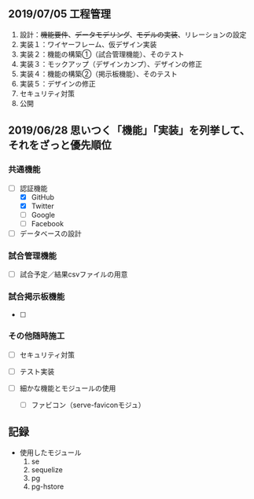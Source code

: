 ## 2019/07/05 工程管理
1. 設計：~~機能要件~~、~~データモデリング~~、~~モデルの実装~~、リレーションの設定
2. 実装１：ワイヤーフレーム、仮デザイン実装
3. 実装２：機能の構築①（試合管理機能）、そのテスト
4. 実装３：モックアップ（デザインカンプ）、デザインの修正
5. 実装４：機能の構築②（掲示板機能）、そのテスト
6. 実装５：デザインの修正
7. セキュリティ対策
8. 公開

## 2019/06/28 思いつく「機能」「実装」を列挙して、それをざっと優先順位
### 共通機能
- [ ] 認証機能
  - [x] GitHub
  - [x] Twitter
  - [ ] Google
  - [ ] Facebook

- [ ] データベースの設計
### 試合管理機能
- [ ] 試合予定／結果csvファイルの用意

### 試合掲示板機能
- [ ] 

### その他随時施工
- [ ] セキュリティ対策

- [ ] テスト実装

- [ ] 細かな機能とモジュールの使用
  - [ ] ファビコン（serve-faviconモジュ）

## 記録
* 使用したモジュール
  1. se
  2. sequelize
  3. pg
  4. pg-hstore 